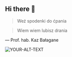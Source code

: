 ## Hi there 👋

> Weź spodenki do ćpania

> Wiem wiem lubisz drania

— Prof. hab. Kaz Bałagane


<picture>
 <source media="(prefers-color-scheme: dark)" srcset="https://i.postimg.cc/KYTf6sfC/Screenshot-2024-11-18-022953.png">
 <source media="(prefers-color-scheme: light)" srcset="https://i.postimg.cc/KYTf6sfC/Screenshot-2024-11-18-022953.png">
 <img alt="YOUR-ALT-TEXT" src="YOUR-DEFAULT-IMAGE">
</picture>
